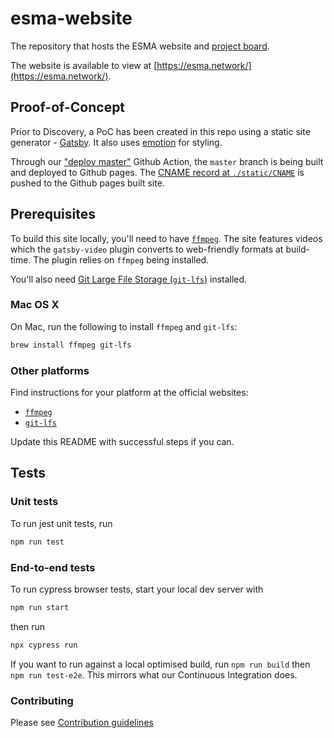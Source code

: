 # esma-website

The repository that hosts the ESMA website and [project board](https://github.com/redbadger/esma-website/projects).

The website is available to view at [https://esma.network/](https://esma.network/).

## Proof-of-Concept

Prior to Discovery, a PoC has been created in this repo using a static site generator - [Gatsby](https://www.gatsbyjs.org/). It also uses [emotion](https://emotion.sh/) for styling.

Through our ["deploy master"](./.github/workflows/deploy-master.yml) Github Action, the `master` branch is being built and deployed to Github pages.
The [CNAME record at `./static/CNAME`](./static/CNAME) is pushed to the Github pages built site.

## Prerequisites

To build this site locally, you'll need to have [`ffmpeg`][ffmpeg]. The site features videos which the `gatsby-video` plugin converts to web-friendly formats at build-time. The plugin relies on `ffmpeg` being installed.

You'll also need [Git Large File Storage (`git-lfs`)][git-lfs] installed.

### Mac OS X

On Mac, run the following to install `ffmpeg` and `git-lfs`:

```sh
brew install ffmpeg git-lfs
```

### Other platforms

Find instructions for your platform at the official websites:

- [`ffmpeg`][ffmpeg]
- [`git-lfs`][git-lfs]

Update this README with successful steps if you can.

## Tests

### Unit tests

To run jest unit tests, run

```sh
npm run test
```

### End-to-end tests

To run cypress browser tests, start your local dev server with

```sh
npm run start
```

then run

```sh
npx cypress run
```

If you want to run against a local optimised build, run `npm run build` then `npm run test-e2e`.
This mirrors what our Continuous Integration does.

[ffmpeg]: https://www.ffmpeg.org/download.html "ffmpeg"
[git-lfs]: https://git-lfs.github.com/ "Git Large File Storage"

### Contributing

Please see [Contribution guidelines](CONTRIBUTING.md)